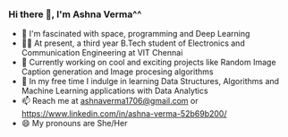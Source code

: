 ### Hi there 👋, I'm Ashna Verma^^
- 🚀 I'm fascinated with space, programming and Deep Learning
- 👩‍🎓 At present, a third year B.Tech student of Electronics and Communication Engineering at VIT Chennai
- 🔭 Currently working on cool and exciting projects like Random Image Caption generation and Image procesing algorithms
- 🌱 In my free time I indulge in learning Data Structures, Algorithms and Machine Learning applications with Data Analytics
- 📫 Reach me at ashnaverma1706@gmail.com or https://www.linkedin.com/in/ashna-verma-52b69b200/
- 😄 My pronouns are She/Her
